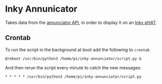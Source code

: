 # Inky Annunicator

Takes data from the [annunciator API](https://dm-devci-annunciator-services.azurewebsites.net/index.html), in order to display it on an [Inky pHAT](https://shop.pimoroni.com/products/inky-phat?variant=12549254217811).

## Crontab

To run the script in the background at boot add the following to `crontab`

`@reboot /usr/bin/python3 /home/pi/inky-annunciator/script.py &`

And then rerun the script every minute to catch the new messages:

`* * * * * /usr/bin/python3 /home/pi/inky-annunciator/script.py`
